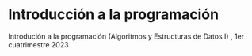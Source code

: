 # Introducción a la programación
Introdución a la programación (Algoritmos y Estructuras de Datos I) , 1er cuatrimestre 2023
